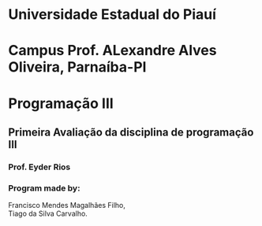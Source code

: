 # Universidade Estadual do Piauí
# Campus Prof. ALexandre Alves Oliveira, Parnaíba-PI
# Programação III
## Primeira Avaliação da disciplina de programação III
### Prof. Eyder Rios
### Program made by: <br>
Francisco Mendes Magalhães Filho,<br>
Tiago da Silva Carvalho.


